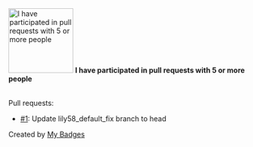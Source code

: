 <img src="https://my-badges.github.io/my-badges/pr-collaboration-5.png" alt="I have participated in pull requests with 5 or more people" title="I have participated in pull requests with 5 or more people" width="128">
<strong>I have participated in pull requests with 5 or more people</strong>
<br><br>

Pull requests:

- <a href="https://github.com/dancarroll/qmk_firmware/pull/1">#1</a>: Update lily58_default_fix branch to head


Created by <a href="https://github.com/my-badges/my-badges">My Badges</a>